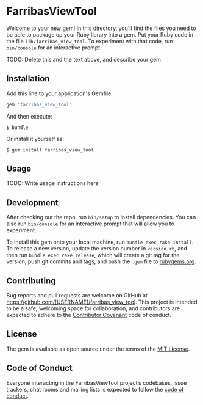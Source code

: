 # FarribasViewTool

Welcome to your new gem! In this directory, you'll find the files you need to be able to package up your Ruby library into a gem. Put your Ruby code in the file `lib/farribas_view_tool`. To experiment with that code, run `bin/console` for an interactive prompt.

TODO: Delete this and the text above, and describe your gem

## Installation

Add this line to your application's Gemfile:

```ruby
gem 'farribas_view_tool'
```

And then execute:

    $ bundle

Or install it yourself as:

    $ gem install farribas_view_tool

## Usage

TODO: Write usage instructions here

## Development

After checking out the repo, run `bin/setup` to install dependencies. You can also run `bin/console` for an interactive prompt that will allow you to experiment.

To install this gem onto your local machine, run `bundle exec rake install`. To release a new version, update the version number in `version.rb`, and then run `bundle exec rake release`, which will create a git tag for the version, push git commits and tags, and push the `.gem` file to [rubygems.org](https://rubygems.org).

## Contributing

Bug reports and pull requests are welcome on GitHub at https://github.com/[USERNAME]/farribas_view_tool. This project is intended to be a safe, welcoming space for collaboration, and contributors are expected to adhere to the [Contributor Covenant](http://contributor-covenant.org) code of conduct.

## License

The gem is available as open source under the terms of the [MIT License](http://opensource.org/licenses/MIT).

## Code of Conduct

Everyone interacting in the FarribasViewTool project’s codebases, issue trackers, chat rooms and mailing lists is expected to follow the [code of conduct](https://github.com/[USERNAME]/farribas_view_tool/blob/master/CODE_OF_CONDUCT.md).

